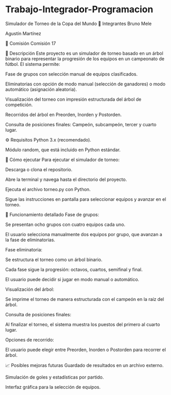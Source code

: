 # Trabajo-Integrador-Programacion
Simulador de Torneo de la Copa del Mundo
👥 Integrantes
Bruno Mele

Agustín Martínez

🏫 Comisión
Comisión 17

📌 Descripción
Este proyecto es un simulador de torneo basado en un árbol binario para representar la progresión de los equipos en un campeonato de fútbol. El sistema permite:

Fase de grupos con selección manual de equipos clasificados.

Eliminatorias con opción de modo manual (selección de ganadores) o modo automático (asignación aleatoria).

Visualización del torneo con impresión estructurada del árbol de competición.

Recorridos del árbol en Preorden, Inorden y Postorden.

Consulta de posiciones finales: Campeón, subcampeón, tercer y cuarto lugar.

⚙️ Requisitos
Python 3.x (recomendado).

Módulo random, que está incluido en Python estándar.

🚀 Cómo ejecutar
Para ejecutar el simulador de torneo:

Descarga o clona el repositorio.

Abre la terminal y navega hasta el directorio del proyecto.

Ejecuta el archivo torneo.py con Python.

Sigue las instrucciones en pantalla para seleccionar equipos y avanzar en el torneo.

🏅 Funcionamiento detallado
Fase de grupos:

Se presentan ocho grupos con cuatro equipos cada uno.

El usuario selecciona manualmente dos equipos por grupo, que avanzan a la fase de eliminatorias.

Fase eliminatoria:

Se estructura el torneo como un árbol binario.

Cada fase sigue la progresión: octavos, cuartos, semifinal y final.

El usuario puede decidir si jugar en modo manual o automático.

Visualización del árbol:

Se imprime el torneo de manera estructurada con el campeón en la raíz del árbol.

Consulta de posiciones finales:

Al finalizar el torneo, el sistema muestra los puestos del primero al cuarto lugar.

Opciones de recorrido:

El usuario puede elegir entre Preorden, Inorden o Postorden para recorrer el árbol.

📈 Posibles mejoras futuras
Guardado de resultados en un archivo externo.

Simulación de goles y estadísticas por partido.

Interfaz gráfica para la selección de equipos.

